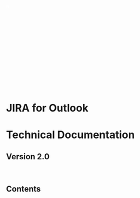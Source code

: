 <p style="color: white">a</p>
<div style="margin-top: 50%">

# JIRA for Outlook
# Technical Documentation
## Version 2.0
<script>document.write('<h2>Date: ' + new Date().toLocaleDateString() + '</h2>');</script>

</div>

<div style="page-break-before: always">&nbsp;</div>
<div class="toc">

## Contents

<!-- toc -->
<!-- tocstop -->
</div>